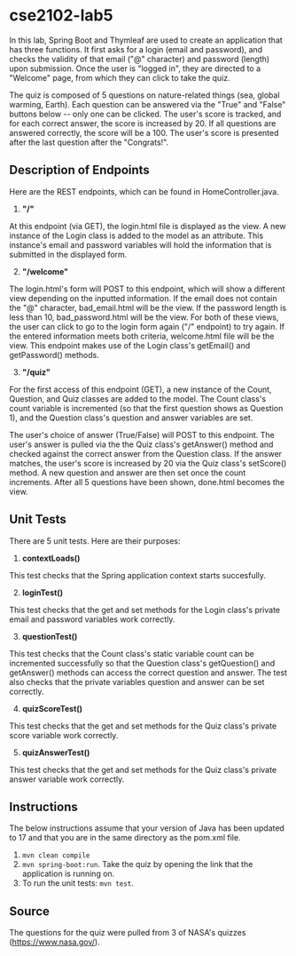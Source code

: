 # cse2102-lab5
In this lab, Spring Boot and Thymleaf are used to create an application that has three functions. It first asks for a login (email and password), and checks the validity of that email ("@" character) and password (length) upon submission. Once the user is "logged in", they are directed to a "Welcome" page, from which they can click to take the quiz.

The quiz is composed of 5 questions on nature-related things (sea, global warming, Earth). Each question can be answered via the "True" and "False" buttons below -- only one can be clicked. The user's score is tracked, and for each correct answer, the score is increased by 20. If all questions are answered correctly, the score will be a 100. The user's score is presented after the last question after the "Congrats!". 

## Description of Endpoints

Here are the REST endpoints, which can be found in HomeController.java.
1. **"/"**

At this endpoint (via GET), the login.html file is displayed as the view. A new instance of the Login class is added to the model as an attribute. This instance's email and password variables will hold the information that is submitted in the displayed form. 

2. **"/welcome"**

The login.html's form will POST to this endpoint, which will show a different view depending on the inputted information. If the email does not contain the "@" character, bad_email.html will be the view. If the password length is less than 10, bad_password.html will be the view. For both of these views, the user can click to go to the login form again ("/" endpoint) to try again. If the entered information meets both criteria, welcome.html file will be the view. This endpoint makes use of the Login class's getEmail() and getPassword() methods.

3. **"/quiz"**

For the first access of this endpoint (GET), a new instance of the Count, Question, and Quiz classes are added to the model. The Count class's count variable is incremented (so that the first question shows as Question 1), and the Question class's question and answer variables are set.

The user's choice of answer (True/False) will POST to this endpoint. The user's answer is pulled via the the Quiz class's getAnswer() method and checked against the correct answer from the Question class. If the answer matches, the user's score is increased by 20 via the Quiz class's setScore() method. A new question and answer are then set once the count increments. After all 5 questions have been shown, done.html becomes the view.

## Unit Tests
There are 5 unit tests. Here are their purposes:
1. **contextLoads()**

This test checks that the Spring application context starts succesfully.

2. **loginTest()**

This test checks that the get and set methods for the Login class's private email and password variables work correctly.

3. **questionTest()**

This test checks that the Count class's static variable count can be incremented successfully so that the Question class's getQuestion() and getAnswer() methods can access the correct question and answer. The test also checks that the private variables question and answer can be set correctly.

4. **quizScoreTest()**

This test checks that the get and set methods for the Quiz class's private score variable work correctly.

5. **quizAnswerTest()**

This test checks that the get and set methods for the Quiz class's private answer variable work correctly.

## Instructions
The below instructions assume that your version of Java has been updated to 17 and that you are in the same directory as the pom.xml file. 
1. `mvn clean compile`
2. `mvn spring-boot:run`. Take the quiz by opening the link that the application is running on. 
3. To run the unit tests: `mvn test`.

## Source
The questions for the quiz were pulled from 3 of NASA's quizzes (https://www.nasa.gov/).

